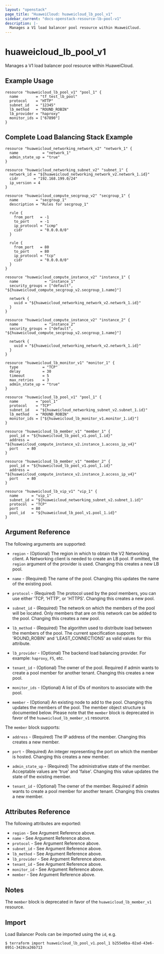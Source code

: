 ```yaml
---
layout: "openstack"
page_title: "HuaweiCloud: huaweicloud_lb_pool_v1"
sidebar_current: "docs-openstack-resource-lb-pool-v1"
description: |-
  Manages a V1 load balancer pool resource within HuaweiCloud.
---
```


# huaweicloud\_lb\_pool_v1

Manages a V1 load balancer pool resource within HuaweiCloud.

## Example Usage

```hcl
resource "huaweicloud_lb_pool_v1" "pool_1" {
  name        = "tf_test_lb_pool"
  protocol    = "HTTP"
  subnet_id   = "12345"
  lb_method   = "ROUND_ROBIN"
  lb_provider = "haproxy"
  monitor_ids = ["67890"]
}
```

## Complete Load Balancing Stack Example

```
resource "huaweicloud_networking_network_v2" "network_1" {
  name           = "network_1"
  admin_state_up = "true"
}

resource "huaweicloud_networking_subnet_v2" "subnet_1" {
  network_id = "${huaweicloud_networking_network_v2.network_1.id}"
  cidr       = "192.168.199.0/24"
  ip_version = 4
}

resource "huaweicloud_compute_secgroup_v2" "secgroup_1" {
  name        = "secgroup_1"
  description = "Rules for secgroup_1"

  rule {
    from_port   = -1
    to_port     = -1
    ip_protocol = "icmp"
    cidr        = "0.0.0.0/0"
  }

  rule {
    from_port   = 80
    to_port     = 80
    ip_protocol = "tcp"
    cidr        = "0.0.0.0/0"
  }
}

resource "huaweicloud_compute_instance_v2" "instance_1" {
  name            = "instance_1"
  security_groups = ["default", "${huaweicloud_compute_secgroup_v2.secgroup_1.name}"]

  network {
    uuid = "${huaweicloud_networking_network_v2.network_1.id}"
  }
}

resource "huaweicloud_compute_instance_v2" "instance_2" {
  name            = "instance_2"
  security_groups = ["default", "${huaweicloud_compute_secgroup_v2.secgroup_1.name}"]

  network {
    uuid = "${huaweicloud_networking_network_v2.network_1.id}"
  }
}

resource "huaweicloud_lb_monitor_v1" "monitor_1" {
  type           = "TCP"
  delay          = 30
  timeout        = 5
  max_retries    = 3
  admin_state_up = "true"
}

resource "huaweicloud_lb_pool_v1" "pool_1" {
  name        = "pool_1"
  protocol    = "TCP"
  subnet_id   = "${huaweicloud_networking_subnet_v2.subnet_1.id}"
  lb_method   = "ROUND_ROBIN"
  monitor_ids = ["${huaweicloud_lb_monitor_v1.monitor_1.id}"]
}

resource "huaweicloud_lb_member_v1" "member_1" {
  pool_id = "${huaweicloud_lb_pool_v1.pool_1.id}"
  address = "${huaweicloud_compute_instance_v2.instance_1.access_ip_v4}"
  port    = 80
}

resource "huaweicloud_lb_member_v1" "member_2" {
  pool_id = "${huaweicloud_lb_pool_v1.pool_1.id}"
  address = "${huaweicloud_compute_instance_v2.instance_2.access_ip_v4}"
  port    = 80
}

resource "huaweicloud_lb_vip_v1" "vip_1" {
  name      = "vip_1"
  subnet_id = "${huaweicloud_networking_subnet_v2.subnet_1.id}"
  protocol  = "TCP"
  port      = 80
  pool_id   = "${huaweicloud_lb_pool_v1.pool_1.id}"
}
```

## Argument Reference

The following arguments are supported:

* `region` - (Optional) The region in which to obtain the V2 Networking client.
    A Networking client is needed to create an LB pool. If omitted, the
    `region` argument of the provider is used. Changing this creates a new
    LB pool.

* `name` - (Required) The name of the pool. Changing this updates the name of
    the existing pool.

* `protocol` - (Required)  The protocol used by the pool members, you can use
  either 'TCP, 'HTTP', or 'HTTPS'. Changing this creates a new pool.

* `subnet_id` - (Required) The network on which the members of the pool will be
    located. Only members that are on this network can be added to the pool.
    Changing this creates a new pool.

* `lb_method` - (Required) The algorithm used to distribute load between the
    members of the pool. The current specification supports 'ROUND_ROBIN' and
    'LEAST_CONNECTIONS' as valid values for this attribute.

* `lb_provider` - (Optional) The backend load balancing provider. For example:
    `haproxy`, `F5`, etc.

* `tenant_id` - (Optional) The owner of the pool. Required if admin wants to
    create a pool member for another tenant. Changing this creates a new pool.

* `monitor_ids` - (Optional) A list of IDs of monitors to associate with the
    pool.

* `member` - (Optional) An existing node to add to the pool. Changing this
    updates the members of the pool. The member object structure is documented
    below. Please note that the `member` block is deprecated in favor of the
    `huaweicloud_lb_member_v1` resource.

The `member` block supports:

* `address` - (Required) The IP address of the member. Changing this creates a
new member.

* `port` - (Required) An integer representing the port on which the member is
hosted. Changing this creates a new member.

* `admin_state_up` - (Required) The administrative state of the member.
Acceptable values are 'true' and 'false'. Changing this value updates the
state of the existing member.

* `tenant_id` - (Optional) The owner of the member. Required if admin wants to
create a pool member for another tenant. Changing this creates a new member.

## Attributes Reference

The following attributes are exported:

* `region` - See Argument Reference above.
* `name` - See Argument Reference above.
* `protocol` - See Argument Reference above.
* `subnet_id` - See Argument Reference above.
* `lb_method` - See Argument Reference above.
* `lb_provider` - See Argument Reference above.
* `tenant_id` - See Argument Reference above.
* `monitor_id` - See Argument Reference above.
* `member` - See Argument Reference above.

## Notes

The `member` block is deprecated in favor of the `huaweicloud_lb_member_v1` resource.

## Import

Load Balancer Pools can be imported using the `id`, e.g.

```
$ terraform import huaweicloud_lb_pool_v1.pool_1 b255e6ba-02ad-43e6-8951-3428ca26b713
```
